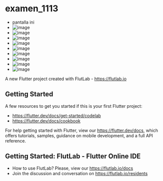 # examen_1113
- pantalla ini
- ![image](https://github.com/user-attachments/assets/c9c85dfc-ecdc-40a2-9398-93153aae6786)
- ![image](https://github.com/user-attachments/assets/9738a8c6-51e5-4311-9106-6bf7b9c4543b)
- ![image](https://github.com/user-attachments/assets/e65fffd6-61d8-46c8-a998-224ccc620961)
- ![image](https://github.com/user-attachments/assets/50118f83-72a1-47f9-9214-3e69b9abaf9a)
- ![image](https://github.com/user-attachments/assets/7322631b-6e60-49e2-9e84-52d7aa5cbc70)
- ![image](https://github.com/user-attachments/assets/2a22efd8-df02-45cd-8912-c0a8d297c40b)
- ![image](https://github.com/user-attachments/assets/fdb18ec6-0963-4aaf-82df-7a5fbc74921d)
- ![image](https://github.com/user-attachments/assets/9f114eae-6f7c-4367-b6a2-8406a2f0547a)
- ![image](https://github.com/user-attachments/assets/f6e75678-cd5f-422e-b3b7-800c11855773)














A new Flutter project created with FlutLab - https://flutlab.io

## Getting Started

A few resources to get you started if this is your first Flutter project:

- https://flutter.dev/docs/get-started/codelab
- https://flutter.dev/docs/cookbook

For help getting started with Flutter, view our
https://flutter.dev/docs, which offers tutorials,
samples, guidance on mobile development, and a full API reference.

## Getting Started: FlutLab - Flutter Online IDE

- How to use FlutLab? Please, view our https://flutlab.io/docs
- Join the discussion and conversation on https://flutlab.io/residents
